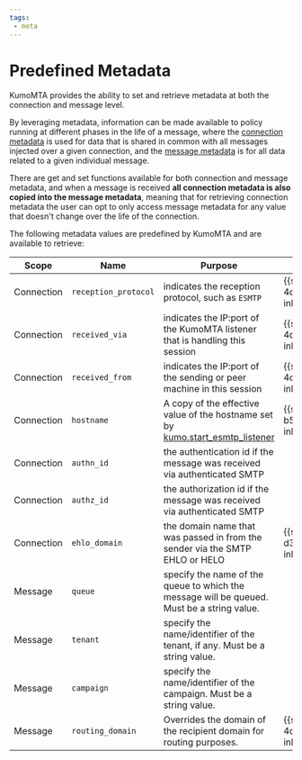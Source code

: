 ```yaml
---
tags:
 - meta
---
```


# Predefined Metadata

KumoMTA provides the ability to set and retrieve metadata at both the connection and message level.

By leveraging metadata, information can be made available to policy running at different phases in the life of a message, where the [connection metadata](./connectionmeta.md) is used for data that is shared in common with all messages injected over a given connection, and the [message metadata](./message/set_meta.md) is for all data related to a given individual message.

There are get and set functions available for both connection and message metadata, and when a message is received **all connection metadata is also copied into the message metadata**, meaning that for retrieving connection metadata the user can opt to only access message metadata for any value that doesn't change over the life of the connection.

The following metadata values are predefined by KumoMTA and are available to retrieve:

<style>
table tbody tr td:nth-of-type(2) {
  white-space: nowrap;
}
</style>

|Scope|Name|Purpose|Since|
|----|----|-------|-----|
|Connection|`reception_protocol`|indicates the reception protocol, such as `ESMTP`|{{since('2023.08.22-4d895015', inline=True)}}|
|Connection|`received_via`|indicates the IP:port of the KumoMTA listener that is handling this session|{{since('2023.08.22-4d895015', inline=True)}}|
|Connection|`received_from`|indicates the IP:port of the sending or peer machine in this session|{{since('2023.08.22-4d895015', inline=True)}}|
|Connection|`hostname`|A copy of the effective value of the hostname set by [kumo.start_esmtp_listener](kumo/start_esmtp_listener/hostname.md)|{{since('2023.11.28-b5252a41', inline=True)}}|
|Connection|`authn_id`|the authentication id if the message was received via authenticated SMTP||
|Connection|`authz_id`|the authorization id if the message was received via authenticated SMTP||
|Connection|`ehlo_domain`|the domain name that was passed in from the sender via the SMTP EHLO or HELO|{{since('2024.11.08-d383b033', inline=True)}}|
|Message|`queue`|specify the name of the queue to which the message will be queued. Must be a string value.||
|Message|`tenant`|specify the name/identifier of the tenant, if any. Must be a string value.||
|Message|`campaign`|specify the name/identifier of the campaign. Must be a string value.||
|Message|`routing_domain`|Overrides the domain of the recipient domain for routing purposes.|{{since('2023.08.22-4d895015', inline=True)}}|
